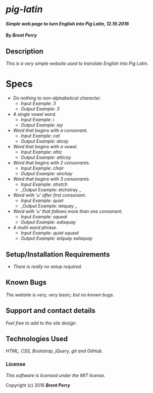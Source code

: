 # _pig-latin_

#### _Simple web page to turn English into Pig Latin, 12.19.2016_

#### By _**Brent Perry**_

## Description

_This is a very simple website used to translate English into Pig Latin._

# Specs

* _Do nothing to non-alphabetical character._
  * _Input Example: 3_
  * _Output Example: 3_
* _A single vowel word._
  * _Input Example: i_
  * _Output Example: iay_
* _Word that begins with a consonant._
  * _Input Example: cat_
  * _Output Example: atcay_
* _Word that begins with a vowel._
  * _Input Example: attic_
  * _Output Example: atticay_
* _Word that begins with 2 consonants._
  * _Input Example: chair_
  * _Output Example: airchay_
* _Word that begins with 3 consonants._
  * _Input Example: stretch_
  * _Output Example: etchstray _
* _Word with 'u' after first consonant._
  * _Input Example: quiet_
  * _Output Example: ietquay _
* _Word with 'u' that follows more than one consonant._
  * _Input Example: squeal_
  * _Output Example: ealsquay_
* _A multi-word phrase._
  * _Input Example: quiet squeal_
  * _Output Example: ietquay ealsquay_ 

## Setup/Installation Requirements

* _There is really no setup required._

## Known Bugs

_The website is very, very basic; but no known bugs._

## Support and contact details

_Feel free to add to the site design._

## Technologies Used

_HTML, CSS, Bootstrap, jQuery, git and GitHub._

### License

*This software is licensed under the MIT license.*

Copyright (c) 2016 **_Brent Perry_**
